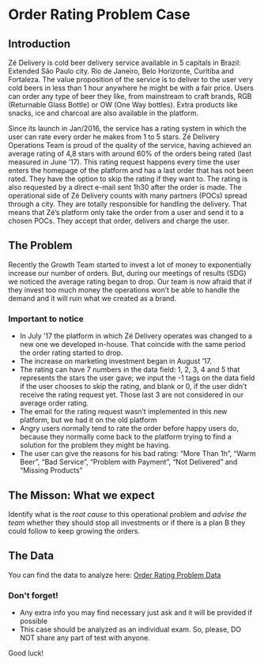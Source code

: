 # Order Rating Problem Case

## Introduction

Zé Delivery is cold beer delivery service available in 5 capitals in Brazil: Extended São Paulo city. Rio de Janeiro, Belo Horizonte, Curitiba and Fortaleza. The value proposition of the service is to deliver to the user very cold beers in less than 1 hour anywhere he might be with a fair price. Users can order any type of beer they like, from mainstream to craft brands, RGB (Returnable Glass Bottle) or OW (One Way bottles). Extra products like snacks, ice and charcoal are also available in the platform.

Since its launch in Jan/2016, the service has a rating system in which the user can rate every order he makes from 1 to 5 stars. Zé Delivery Operations Team is proud of the quality of the service, having achieved an average rating of 4,8 stars with around 60% of the orders being rated (last measured in June ’17). This rating request happens every time the user enters the homepage of the platform and has a last order that has not been rated. They have the option to skip the rating if they want to. The rating is also requested by a direct e-mail sent 1h30 after the order is made.
The operational side of Zé Delivery counts with many partners (POCs) spread through a city. They are totally responsible for handling the delivery. That means that Zé’s platform only take the order from a user and send it to a chosen POCs. They accept that order, delivers and charge the user.

## The Problem

Recently the Growth Team started to invest a lot of money to exponentially increase our number of orders. But, during our meetings of results (SDG) we noticed the average rating began to drop. Our team is now afraid that if they invest too much money the operations won’t be able to handle the demand and it will ruin what we created as a brand.

### Important to notice

* In July ’17 the platform in which Zé Delivery operates was changed to a new one we developed in-house. That coincide with the same period the order rating started to drop. 
*	The increase on marketing investment began in August ’17.
*	The rating can have 7 numbers in the data field: 1, 2, 3, 4 and 5 that represents the stars the user gave; we input the -1 tags on the data field if the user chooses to skip the rating, and blank or 0, if the user didn’t receive the rating request yet. Those last 3 are not considered in our average order rating.
*	The email for the rating request wasn’t implemented in this new platform, but we had it on the old platform
*	Angry users normally tend to rate the order before happy users do, because they normally come back to the platform trying to find a solution for the problem they might be having. 
*	The user can give the reasons for his bad rating: “More Than 1h”, “Warm Beer”, “Bad Service”, “Problem with Payment”, “Not Delivered” and “Missing Products”


## The Misson: What we expect

Identify what is the *root cause* to this operational problem and *advise the team* whether they should stop all investments or if there is a plan B they could follow to keep growing the orders.

## The Data

You can find the data to analyze here: [Order Rating Problem Data](ze-delivery-order-rating-problem-data.xlsx)

### Don't forget!

* Any extra info you may find necessary just ask and it will be provided if possible
* This case should be analyzed as an individual exam. So, please, DO NOT share any part of test with anyone.

Good luck!
